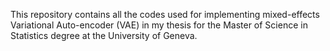 This repository contains all the codes used for implementing mixed-effects Variational Auto-encoder (VAE) in my thesis for the Master of Science in Statistics degree at the University of Geneva.
